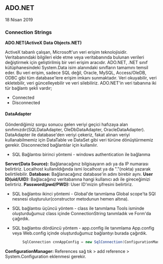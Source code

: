 ## ADO.NET

18 Nisan 2019

### Connection Strings

**ADO.NET(ActiveX Data Objects.NET)**

ActiveX tabanlı çalışan, Microsoft'un veri erişim teknolojisidir. Veritabanındaki bilgileri elde etme veya veritabanında bulunan verileri değiştirmek için geliştirilmiş bir veri erişim aracıdır. ADO.NET, .NET sınıf kütüphanesindeki System.Data isim alanındaki sınıfların tamamını temsil eder. Bu veri erişim, sadece SQL değil, Oracle, MySQL, Access/OleDB, ODBC gibi tüm database'lere erişim imkanı sunmaktadır. Veri okuyabilir, veri ekletebilir, veri güncelleyebilir ve veri silebiliriz.
ADO.NET'in veri tabanına iki tür bağlantı şekli vardır;

- Connected
- Disconnected

#### DataAdapter

Gönderdiğimiz sorgu sonucu gelen veriyi geçici hafızaya alan sınıfımızdır(SQLDataAdapter, OleDbDataAdapter, OracleDataAdapter). DataAdapter ile database'den veriyi çekeriz, fakat alınan veriyi kullanabilmemiz için DataTable ve DataSet gibi veri türüne dönüştürmemiz gerekir. Disconnected bağlantılar için kullanılır.

- SQL Bağlantısı birinci yöntemi - windows authentication ile bağlanma

**Server(Data Source):** Bağlanacağınız bilgisayarın adı ya da IP numarası belirtiriz. Localhost kullanıldığında ismi localhost ya da "."(nokta) yazarak belirtilebilir.
**Database:** Bağlanacağınız database'in adını birebir aynı.
**User ID(uid/UID):** Bağlacağınız veritabanına hangi kullanıcı adı ile gireceğimizi belirtiriz.
**Password(pwd/PWD):** User ID'mizin şifresini belirtiriz.

- SQL bağlantısı ikinci yöntemi - Global'de tanımlama
  Global scope'ta SQl nesnesi oluşturulur(constructor metodunun hemen altına).

- SQL bağlantısı üçüncü yöntem - class ile tanımlama
  Tools isminde oluşturduğumuz class içinde ConnectionString tanımladık ve Form'da çağırdık.

- SQL bağlantısı dördüncü yöntem - app.config ile tanımlama
  App.config veya Web.config içinde oluşturduğumuz bağlantıyı burada çağırdık.

```csharp
        SqlConnection cnnAppConfig = new SqlConnection(ConfigurationManager.ConnectionStrings["baglanti"].ConnectionString);
```

**ConfigurationManager:** References sağ tık > add reference > System.Configuration eklenmesi gerekir.
